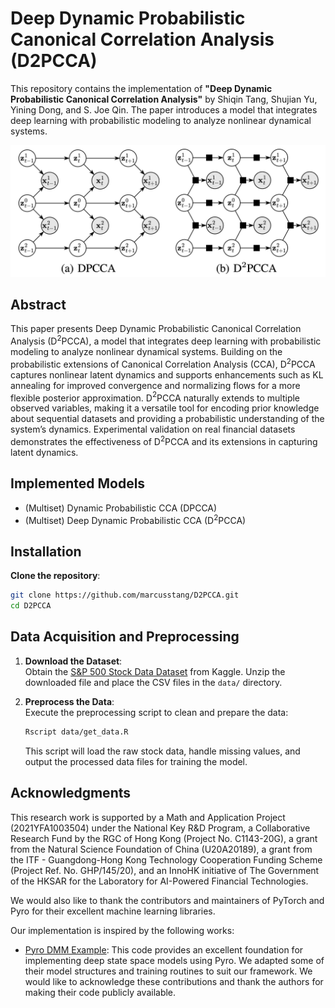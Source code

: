 # Deep Dynamic Probabilistic Canonical Correlation Analysis (D2PCCA)

This repository contains the implementation of **"Deep Dynamic Probabilistic Canonical Correlation Analysis"** by Shiqin Tang, Shujian Yu, Yining Dong, and S. Joe Qin. The paper introduces a model that integrates deep learning with probabilistic modeling to analyze nonlinear dynamical systems.

![graphical_model](Images/main_fig.png)

## Abstract
This paper presents Deep Dynamic Probabilistic Canonical Correlation Analysis (D$^2$PCCA), a model that integrates deep learning with probabilistic modeling to analyze nonlinear dynamical systems. Building on the probabilistic extensions of Canonical Correlation Analysis (CCA), D$^2$PCCA captures nonlinear latent dynamics and supports enhancements such as KL annealing for improved convergence and normalizing flows for a more flexible posterior approximation. D$^2$PCCA naturally extends to multiple observed variables, making it a versatile tool for encoding prior knowledge about sequential datasets and providing a probabilistic understanding of the system’s dynamics. Experimental validation on real financial datasets demonstrates the effectiveness of D$^2$PCCA and its extensions in capturing latent dynamics.

## Implemented Models
- (Multiset) Dynamic Probabilistic CCA (DPCCA) 
- (Multiset) Deep Dynamic Probabilistic CCA (D$^2$PCCA)

## Installation

**Clone the repository**:
```bash
git clone https://github.com/marcusstang/D2PCCA.git
cd D2PCCA
```

## Data Acquisition and Preprocessing

1. **Download the Dataset**:  
   Obtain the [S&P 500 Stock Data Dataset](https://www.kaggle.com/datasets/camnugent/sandp500) from Kaggle. Unzip the downloaded file and place the CSV files in the `data/` directory.

2. **Preprocess the Data**:  
   Execute the preprocessing script to clean and prepare the data:
   ```bash
   Rscript data/get_data.R
   ```
   This script will load the raw stock data, handle missing values, and output the processed data files for training the model.


## Acknowledgments

This research work is supported by a Math and Application Project (2021YFA1003504) under the National Key R&D Program, a Collaborative Research Fund by the RGC of Hong Kong (Project No. C1143-20G), a grant from the Natural Science Foundation of China (U20A20189), a grant from the ITF - Guangdong-Hong Kong Technology Cooperation Funding Scheme (Project Ref. No. GHP/145/20), and an InnoHK initiative of The Government of the HKSAR for the Laboratory for AI-Powered Financial Technologies.

We would also like to thank the contributors and maintainers of PyTorch and Pyro for their excellent machine learning libraries.

Our implementation is inspired by the following works:

- [Pyro DMM Example](https://github.com/pyro-ppl/pyro/blob/dev/examples/dmm.py): This code provides an excellent foundation for implementing deep state space models using Pyro. We adapted some of their model structures and training routines to suit our framework. We would like to acknowledge these contributions and thank the authors for making their code publicly available.



